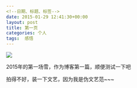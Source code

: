 ```yaml
---
<!--日期、标题、标签-->
date: 2015-01-29 12:41:30+00:00
layout: post
title: 第一页
categories: 个人
tags:  感悟
---
```

<!--插入附件文件夹下某张图片，同一个项目可以省去前面的地址-->
![ ](/assets/20150129snow.jpg)

<!--正文，空n行也是空1行-->
  2015年的第一场雪，作为博客第一篇，顺便测试一下吧

  


  拍得不好，装一下文艺，因为我是伪文艺范~~~
　　
　　
  
